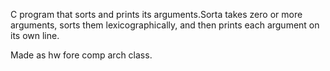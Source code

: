 C program that sorts and prints its arguments.Sorta takes zero or more arguments,
sorts them lexicographically, and then prints each argument on its own line.

Made as hw fore comp arch class.
